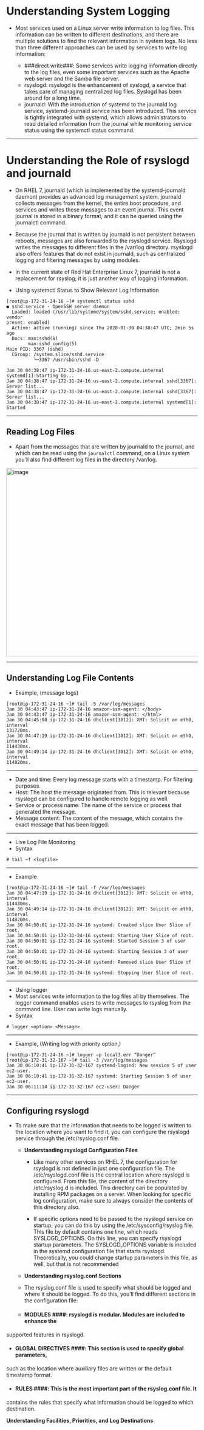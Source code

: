 # Understanding System Logging
 - Most services used on a Linux server write information to log files. This information can be written to different destinations, and there are multiple solutions to find the relevant information in system logs. No less than three different approaches can be used by services to write log information:
    
    - ###direct write###: Some services write logging information directly to the log files, even some important services such as the Apache web server and the Samba file server.
    - rsyslogd: rsyslogd is the enhancement of syslogd, a service that takes care of managing centralized log files. Syslogd has been around for a long time.
    - journald: With the introduction of systemd to the journald log service, systemd-journald service has been introduced. This service is tightly integrated with systemd, which allows administrators to read detailed information from the journal while monitoring service status using the systemctl status command.

---
# Understanding the Role of rsyslogd and journald

- On RHEL 7, journald (which is implemented by the systemd-journald daemon) provides an advanced log management system. journald collects messages from the kernel, the entire boot procedure, and services and writes these messages to an event journal. This event journal is stored in a binary format, and it can be queried using the journalctl command.

- Because the journal that is written by journald is not persistent between reboots, messages are also forwarded to the rsyslogd service. Rsyslogd writes the messages to different files in the
/var/log directory. rsyslogd also offers features that do not exist in journald, such as centralized logging and filtering messages by using modules.

- In the current state of Red Hat Enterprise Linux 7, journald is not a replacement for rsyslog; it is just another way of logging information.

- Using systemctl Status to Show Relevant Log Information

```
[root@ip-172-31-24-16 ~]# systemctl status sshd
● sshd.service - OpenSSH server daemon
  Loaded: loaded (/usr/lib/systemd/system/sshd.service; enabled; vendor
preset: enabled)
  Active: active (running) since Thu 2020-01-30 04:38:47 UTC; 2min 5s ago
  Docs: man:sshd(8)
        man:sshd_config(5)
Main PID: 3367 (sshd)
  CGroup: /system.slice/sshd.service
          └─3367 /usr/sbin/sshd -D

Jan 30 04:38:47 ip-172-31-24-16.us-east-2.compute.internal systemd[1]:Starting Op...
Jan 30 04:38:47 ip-172-31-24-16.us-east-2.compute.internal sshd[3367]: Server list...
Jan 30 04:38:47 ip-172-31-24-16.us-east-2.compute.internal sshd[3367]: Server list...
Jan 30 04:38:47 ip-172-31-24-16.us-east-2.compute.internal systemd[1]: Started
```
---
## Reading Log Files

- Apart from the messages that are written by journald to the journal, and which can be read using the
`journalctl` command, on a Linux system you’ll also find different log files in the directory /var/log.


<img width="857" height="496" alt="image" src="https://github.com/user-attachments/assets/78fbdcff-4051-4124-b8f2-ee0b9c397b77" />

---
## Understanding Log File Contents

- Example, (message logs)
```
[root@ip-172-31-24-16 ~]# tail -5 /var/log/messages
Jan 30 04:43:47 ip-172-31-24-16 amazon-ssm-agent: </body>
Jan 30 04:43:47 ip-172-31-24-16 amazon-ssm-agent: </html>
Jan 30 04:45:08 ip-172-31-24-16 dhclient[3012]: XMT: Solicit on eth0, interval
131720ms.
Jan 30 04:47:19 ip-172-31-24-16 dhclient[3012]: XMT: Solicit on eth0, interval
114430ms.
Jan 30 04:49:14 ip-172-31-24-16 dhclient[3012]: XMT: Solicit on eth0, interval
114820ms.
```
---
- Date and time: Every log message starts with a timestamp. For filtering purposes.
- Host: The host the message originated from. This is relevant because rsyslogd can be configured to handle remote logging as well.
- Service or process name: The name of the service or process that generated the message.
- Message content: The content of the message, which contains the exact message that has been logged.
---

- Live Log File Monitoring
- Syntax
```
# tail –f <logfile>
```
---
- Example
```
[root@ip-172-31-24-16 ~]# tail -f /var/log/messages
Jan 30 04:47:19 ip-172-31-24-16 dhclient[3012]: XMT: Solicit on eth0, interval
114430ms.
Jan 30 04:49:14 ip-172-31-24-16 dhclient[3012]: XMT: Solicit on eth0, interval
114820ms.
Jan 30 04:50:01 ip-172-31-24-16 systemd: Created slice User Slice of root.
Jan 30 04:50:01 ip-172-31-24-16 systemd: Starting User Slice of root.
Jan 30 04:50:01 ip-172-31-24-16 systemd: Started Session 3 of user root.
Jan 30 04:50:01 ip-172-31-24-16 systemd: Starting Session 3 of user root.
Jan 30 04:50:01 ip-172-31-24-16 systemd: Removed slice User Slice of root.
Jan 30 04:50:01 ip-172-31-24-16 systemd: Stopping User Slice of root.
```
---
- Using logger
- Most services write information to the log files all by themselves. The logger command enables users
to write messages to rsyslog from the command line. User can write logs manually.
- Syntax
```
# logger <option> <Message>
```
---
- Example, (Writing log with priority option,)
```
[root@ip-172-31-24-16 ~]# logger –p local3.err “Danger”
[root@ip-172-31-32-167 ~]# tail -3 /var/log/messages
Jan 30 06:10:41 ip-172-31-32-167 systemd-logind: New session 5 of user ec2-user.
Jan 30 06:10:41 ip-172-31-32-167 systemd: Starting Session 5 of user ec2-user.
Jan 30 06:11:14 ip-172-31-32-167 ec2-user: Danger
```
---
## Configuring rsyslogd

- To make sure that the information that needs to be logged is written to the location where you want to find it, you can configure the rsyslogd service through the /etc/rsyslog.conf file.

  - **Understanding rsyslogd Configuration Files**
   
      - Like many other services on RHEL 7, the configuration for rsyslogd is not defined in just one configuration file. The /etc/rsyslogd.conf file is the central location where rsyslogd is
configured. From this file, the content of the directory /etc/rsyslog.d is included. This directory can be populated by installing RPM packages on a server. When looking for specific log
configuration, make sure to always consider the contents of this directory also.
 
      - If specific options need to be passed to the rsyslogd service on startup, you can do
this by using the /etc/sysconfig/rsyslog file. This file by default contains one line, which reads
SYSLOGD_OPTIONS. On this line, you can specify rsyslogd startup parameters. The
SYSLOGD_OPTIONS variable is included in the systemd configuration file that starts rsyslogd.
Theoretically, you could change startup parameters in this file, as well, but that is not
recommended

   - **Understanding rsyslog.conf Sections**

  - The rsyslog.conf file is used to specify what should be logged and where it should be
logged. To do this, you’ll find different sections in the configuration file:

  - #### MODULES ####: rsyslogd is modular. Modules are included to enhance the
supported features in rsyslogd.

  - #### GLOBAL DIRECTIVES ####: This section is used to specify global parameters,
such as the location where auxiliary files are written or the default timestamp format.

  - #### RULES ####: This is the most important part of the rsyslog.conf file. It
contains the rules that specify what information should be logged to which destination. 

**Understanding Facilities, Priorities, and Log Destinations** 
























































































